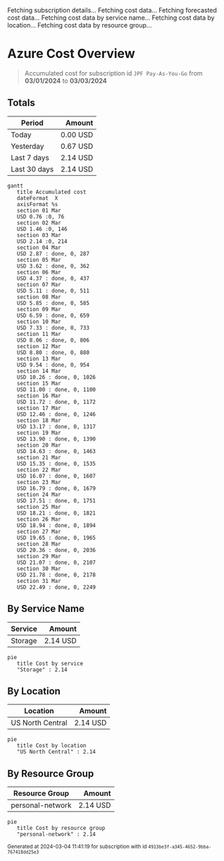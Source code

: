 Fetching subscription details...
Fetching cost data...
Fetching forecasted cost data...
Fetching cost data by service name...
Fetching cost data by location...
Fetching cost data by resource group...
# Azure Cost Overview

> Accumulated cost for subscription id `JPF Pay-As-You-Go` from **03/01/2024** to **03/03/2024**

## Totals

|Period|Amount|
|---|---:|
|Today|0.00 USD|
|Yesterday|0.67 USD|
|Last 7 days|2.14 USD|
|Last 30 days|2.14 USD|

```mermaid
gantt
   title Accumulated cost
   dateFormat  X
   axisFormat %s
   section 01 Mar
   USD 0.76 :0, 76
   section 02 Mar
   USD 1.46 :0, 146
   section 03 Mar
   USD 2.14 :0, 214
   section 04 Mar
   USD 2.87 : done, 0, 287
   section 05 Mar
   USD 3.62 : done, 0, 362
   section 06 Mar
   USD 4.37 : done, 0, 437
   section 07 Mar
   USD 5.11 : done, 0, 511
   section 08 Mar
   USD 5.85 : done, 0, 585
   section 09 Mar
   USD 6.59 : done, 0, 659
   section 10 Mar
   USD 7.33 : done, 0, 733
   section 11 Mar
   USD 8.06 : done, 0, 806
   section 12 Mar
   USD 8.80 : done, 0, 880
   section 13 Mar
   USD 9.54 : done, 0, 954
   section 14 Mar
   USD 10.26 : done, 0, 1026
   section 15 Mar
   USD 11.00 : done, 0, 1100
   section 16 Mar
   USD 11.72 : done, 0, 1172
   section 17 Mar
   USD 12.46 : done, 0, 1246
   section 18 Mar
   USD 13.17 : done, 0, 1317
   section 19 Mar
   USD 13.90 : done, 0, 1390
   section 20 Mar
   USD 14.63 : done, 0, 1463
   section 21 Mar
   USD 15.35 : done, 0, 1535
   section 22 Mar
   USD 16.07 : done, 0, 1607
   section 23 Mar
   USD 16.79 : done, 0, 1679
   section 24 Mar
   USD 17.51 : done, 0, 1751
   section 25 Mar
   USD 18.21 : done, 0, 1821
   section 26 Mar
   USD 18.94 : done, 0, 1894
   section 27 Mar
   USD 19.65 : done, 0, 1965
   section 28 Mar
   USD 20.36 : done, 0, 2036
   section 29 Mar
   USD 21.07 : done, 0, 2107
   section 30 Mar
   USD 21.78 : done, 0, 2178
   section 31 Mar
   USD 22.49 : done, 0, 2249
```

## By Service Name

|Service|Amount|
|---|---:|
|Storage|2.14 USD|

```mermaid
pie
   title Cost by service
   "Storage" : 2.14
```

## By Location

|Location|Amount|
|---|---:|
|US North Central|2.14 USD|

```mermaid
pie
   title Cost by location
   "US North Central" : 2.14
```

## By Resource Group

|Resource Group|Amount|
|---|---:|
|personal-network|2.14 USD|

```mermaid
pie
   title Cost by resource group
   "personal-network" : 2.14
```

<sup>Generated at 2024-03-04 11:41:19 for subscription with id `4913be3f-a345-4652-9bba-767418dd25e3`</sup>
